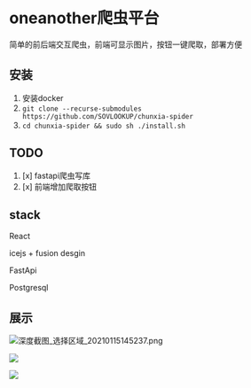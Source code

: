 # oneanother爬虫平台

简单的前后端交互爬虫，前端可显示图片，按钮一键爬取，部署方便

## 安装

1. 安装docker
2. `git clone --recurse-submodules https://github.com/SOVLOOKUP/chunxia-spider` 
3. `cd chunxia-spider && sudo sh ./install.sh`

## TODO

1. [x] fastapi爬虫写库
2. [x] 前端增加爬取按钮

## stack

React

icejs + fusion desgin

FastApi

Postgresql

## 展示

![深度截图_选择区域_20210115145237.png](https://i.loli.net/2021/01/15/aWMrfQ8L3ebVUCd.png)

![](https://s3.ax1x.com/2021/01/15/sdxSb9.md.png)

![](https://s3.ax1x.com/2021/01/15/sdxP4x.md.png)